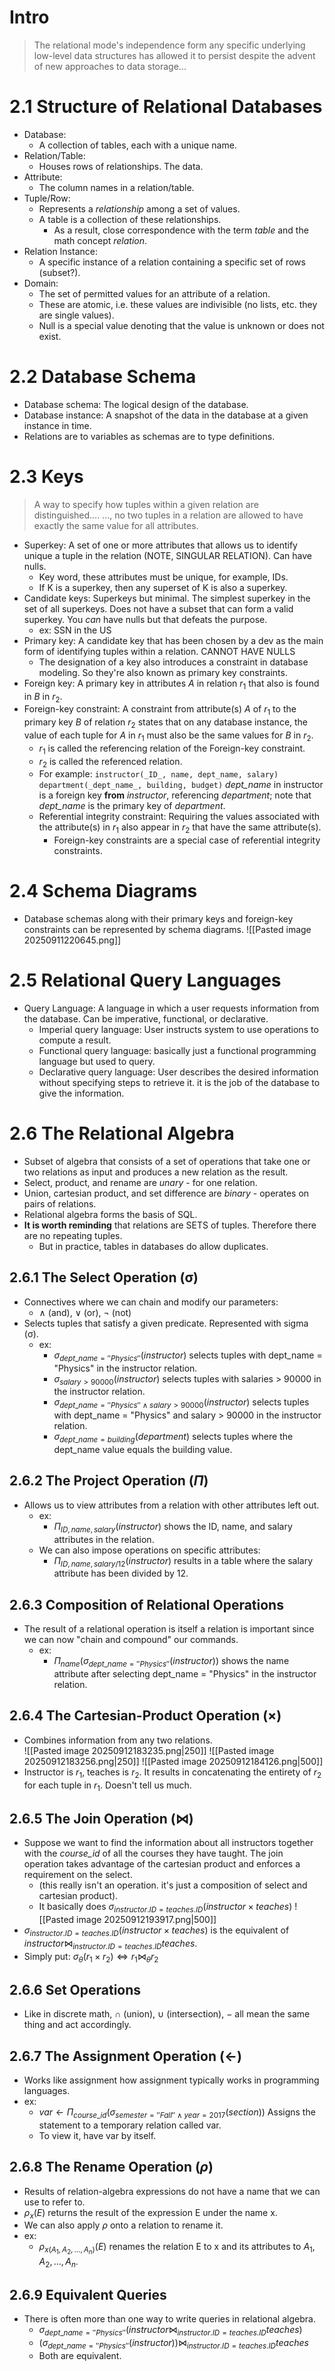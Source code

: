 # Intro
>The relational mode's independence form any specific underlying low-level data structures has allowed it to persist despite the advent of new approaches to data storage...
# 2.1 Structure of Relational Databases
- Database:
	-  A collection of tables, each with a unique name.
- Relation/Table:
	- Houses rows of relationships. The data.
- Attribute:
	- The column names in a relation/table.
- Tuple/Row:
	- Represents a *relationship* among a set of values.
	- A table is a collection of these relationships.
		- As a result, close correspondence with the term *table* and the math concept *relation*.
- Relation Instance:
	- A specific instance of a relation containing a specific set of rows (subset?).
- Domain:
	- The set of permitted values for an attribute of a relation.
	- These are atomic, i.e. these values are indivisible (no lists, etc. they are single values).
	- Null is a special value denoting that the value is unknown or does not exist.
# 2.2 Database Schema
- Database schema: The logical design of the database.
- Database instance: A snapshot of the data in the database at a given instance in time.
- Relations are to variables as schemas are to type definitions.
# 2.3 Keys
> A way to specify how tuples within a given relation are distinguished....
> ..., no two tuples in a relation are allowed to have exactly the same value for all attributes.
- Superkey: A set of one or more attributes that allows us to identify unique a tuple in the relation (NOTE, SINGULAR RELATION). Can have nulls.
	- Key word, these attributes must be unique, for example, IDs.
	- If K is a superkey, then any superset of K is also a superkey.
- Candidate keys: Superkeys but minimal. The simplest superkey in the set of all superkeys. Does not have a subset that can form a valid superkey. You *can* have nulls but that defeats the purpose.
	- ex: SSN in the US
- Primary key: A candidate key that has been chosen by a dev as the main form of identifying tuples within a relation. CANNOT HAVE NULLS
	- The designation of a key also introduces a constraint in database modeling. So they're also known as primary key constraints.
- Foreign key: A primary key in attributes $A$ in relation $r_1$ that also is found in $B$  in $r_2$. 
- Foreign-key constraint: A constraint from attribute(s) $A$ of $r_1$ to the primary key $B$ of relation $r_2$ states that on any database instance, the value of each tuple for $A$ in $r_1$ must also be the same values for $B$ in $r_2$.
	- $r_1$ is called the referencing relation of the Foreign-key constraint.
	- $r_2$ is called the referenced relation.
	- For example:
	  `instructor(_ID_, name, dept_name, salary)`
	  `department(_dept_name_, building, budget)`
	  _dept_name_ in instructor is a foreign key **from** _instructor_, referencing _department_; note that _dept_name_ is the primary key of _department_.
  - Referential integrity constraint: Requiring the values associated with the attribute(s) in $r_1$ also appear in $r_2$ that have the same attribute(s).
	  - Foreign-key constraints are a special case of referential integrity constraints.
# 2.4 Schema Diagrams
- Database schemas along with their primary keys and foreign-key constraints can be represented by schema diagrams.
![[Pasted image 20250911220645.png]]
# 2.5 Relational Query Languages
- Query Language: A language in which a user requests information from the database. Can be imperative, functional, or declarative.
	- Imperial query language: User instructs system to use operations to compute a result.
	- Functional query language: basically just a functional programming language but used to query.
	- Declarative query language: User describes the desired information without specifying steps to retrieve it. it is the job of the database to give the information.
# 2.6 The Relational Algebra
- Subset of algebra that consists of a set of operations that take one or two relations as input and produces a new relation as the result.
- Select, product, and rename are *unary* - for one relation.
- Union, cartesian product, and set difference are *binary* - operates on pairs of relations.
- Relational algebra forms the basis of SQL.
- **It is worth reminding** that relations are SETS of tuples. Therefore there are no repeating tuples.
	- But in practice, tables in databases do allow duplicates.
## 2.6.1 The Select Operation (σ)
- Connectives where we can chain and modify our parameters:
	- $\wedge$ (and), $\vee$ (or), $\neg$ (not)
- Selects tuples that satisfy a given predicate. Represented with sigma (σ).
	- ex:
		- $\sigma_{dept\_name=''Physics''}(instructor)$ selects tuples with dept_name = "Physics" in the instructor relation.
		- $\sigma_{salary>90000}(instructor)$ selects tuples with salaries > 90000 in the instructor relation.
		- $\sigma_{dept\_name=''Physics''\wedge salary>90000}(instructor)$ selects tuples with dept_name = "Physics" and salary > 90000 in the instructor relation.
		- $\sigma_{dept\_name = building}(department)$ selects tuples where the dept_name value equals the building value.
## 2.6.2 The Project Operation ($\Pi$)
- Allows us to view attributes from a relation with other attributes left out.
	- ex:
		- $\Pi_{ID, name, salary} (instructor)$ shows the ID, name, and salary attributes in the relation.
	- We can also impose operations on specific attributes:
		- $\Pi_{ID, name, salary/12} (instructor)$ results in a table where the salary attribute has been divided by 12.
## 2.6.3 Composition of Relational Operations
- The result of a relational operation is itself a relation is important since we can now "chain and compound" our commands.
	- ex:
		- $\Pi_{name}(\sigma_{dept\_name = ''Physics''} (instructor))$ shows the name attribute after selecting dept_name = "Physics" in the instructor relation.
## 2.6.4 The Cartesian-Product Operation ($\times$)
- Combines information from any two relations.   
![[Pasted image 20250912183235.png|250]]
![[Pasted image 20250912183256.png|250]]
![[Pasted image 20250912184126.png|500]]
- Instructor is $r_1$, teaches is $r_2$. It results in concatenating the entirety of $r_2$ for each tuple in $r_1$. Doesn't tell us much.
## 2.6.5 The Join Operation ($\bowtie$)
- Suppose we want to find the information about all instructors together with the *course_id* of all the courses they have taught. The join operation takes advantage of the cartesian product and enforces a requirement on the select.
	- (this really isn't an operation. it's just a composition of select and cartesian product).
	- It basically does $\sigma_{instructor.ID = teaches.ID} (instructor \times teaches)$
![[Pasted image 20250912193917.png|500]]
- $\sigma_{instructor.ID = teaches.ID} (instructor \times teaches)$ is the equivalent of $instructor \bowtie_{instructor.ID = teaches.ID} teaches$.
- Simply put: $\sigma_{\theta} (r_1 \times r_2) \Leftrightarrow r_1 \bowtie_{\theta} r_2$
## 2.6.6 Set Operations
- Like in discrete math, $\cap$ (union), $\cup$ (intersection), $-$ all mean the same thing and act accordingly.
## 2.6.7 The Assignment Operation ($\leftarrow$)
- Works like assignment how assignment typically works in programming languages.
- ex:
	- $var \leftarrow \Pi_{course\_id}(\sigma_{semester = ''Fall'' \wedge year = 2017} (section))$ Assigns the statement to a temporary relation called var.
	- To view it, have var by itself.
## 2.6.8 The Rename Operation ($\rho$)
- Results of relation-algebra expressions do not have a name that we can use to refer to.
- $\rho_x (E)$ returns the result of the expression E under the name x.
- We can also apply $\rho$ onto a relation to rename it.
- ex:
	- $\rho_{x(A_1, A_2, ..., A_n)} (E)$ renames the relation E to x and its attributes to $A_1, A_2, ..., A_n$.
## 2.6.9 Equivalent Queries
- There is often more than one way to write queries in relational algebra.
	- $\sigma_{dept\_name=''Physics''}(instructor \bowtie_{instructor.ID = teaches.ID}teaches)$
	- $(\sigma_{dept\_name=''Physics''}(instructor))\bowtie_{instructor.ID=teaches.ID}teaches$
	- Both are equivalent.